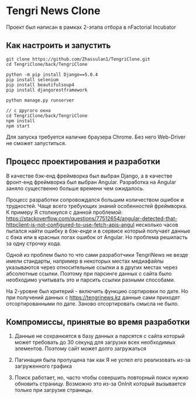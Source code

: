 # Tengri News Clone 
Проект был написан в рамках 2-этапа отбора в nFactorial Incubator

## Как настроить и запустить

```
git clone https://github.com/Zhassulan1/TengriClone.git
cd TengriClone/back/TengriClone

python -m pip install Django==5.0.4
pip install selenium
pip install beautifulsoup4
pip install djangorestframework

python manage.py runserver

// с другого окна
cd TengriClone/back/TengriClone
npm install
npm start

```

Для запуска требуется наличие браузера Chrome. Без него Web-Driver не сможет запуститься.


## Процесс проектирования и разработки 
В качестве бэк-енд фреймворка был выбран Django, а в качестве фронт-енд фреймворка был выбран Angular.
Разработка на Angular заняло существенно больше времени чем ожидалось. 

Процесс разработки сопровождался большим количеством ошибок и трудностей. Чаще всего требующих знаний особенностей фреймворка. К примеру Я столкнулся с данной проблемой: https://stackoverflow.com/questions/77512654/angular-detected-that-httpclient-is-not-configured-to-use-fetch-apis-angul
несколько часов пытался найти ошибку в бэк-енде и в сервисе который получает данные с бэка или в красных логах ошибок от Angular. Но проблема решиласть за одну строчку кода.

Одной из проблем было то что сами разработчики TengriNews не везде имели стандарты, например в некоторых местах медиафайлы указываются через относительные ссылки а в других местах через абсолютные ссылки. Поэтому при парсинге данных с сайта было необходимо учитывать это и парсить ссылки разными способами.

На 2-уровне был критерий - включить функцию сортировки по дате. Но при получений данных с https://tengrinews.kz данные сами приходят отсортированными по дате. Заново отсортировать смысла не было.  

## Компромиссы, принятые во время разработки
1. Данные не сохранюятся в базу данных а парсятся с сайта который может требовать до 30 секунд для загрузки всех необходимых элементов. Поэтому сайт может долго загружаться

2. Пагинация была пропущена так как Я не успел его реализовать из-за загруженного графика 

3. Поиск работает, но, часто чтобы совершить повторный поиск нужно обновить страницу. Возможно это из-за OnInit который вызывается только при загрузке страницы.
